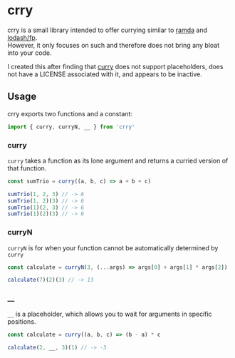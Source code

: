 # crry
crry is a small library intended to offer currying similar to [ramda](https://github.com/ramda/ramda) and [lodash/fp](https://github.com/lodash/lodash/wiki/FP-Guide).  
However, it only focuses on such and therefore does not bring any bloat into your code.  
  
I created this after finding that [curry](https://github.com/dominictarr/curry) does not support placeholders, does not have a LICENSE associated with it, and appears to be inactive.  

## Usage
crry exports two functions and a constant:
```js
import { curry, curryN, __ } from 'crry'
```

### curry
`curry` takes a function as its lone argument and returns a curried version of that function.
```js
const sumTrio = curry((a, b, c) => a + b + c)

sumTrio(1, 2, 3) // -> 6
sumTrio(1, 2)(3) // -> 6
sumTrio(1)(2, 3) // -> 6
sumTrio(1)(2)(3) // -> 6
```

### curryN
`curryN` is for when your function cannot be automatically determined by `curry`
```js
const calculate = curryN(3, (...args) => args[0] + args[1] * args[2])

calculate(7)(2)(3) // -> 13
```

### __
`__` is a placeholder, which allows you to wait for arguments in specific positions.
```js
const calculate = curry((a, b, c) => (b - a) * c

calculate(2, __, 3)(1) // -> -3
```

